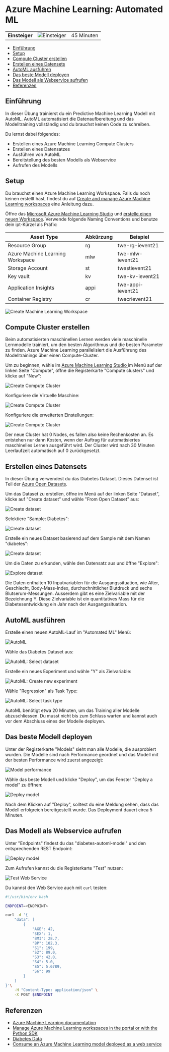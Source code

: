 # Azure Machine Learning: Automated ML

|                |                                          |            |
| -------------- | ---------------------------------------- | ---------- |
| **Einsteiger** | ![Einsteiger](../../images/beginner.png) | 45 Minuten |

- [Einführung](#einführung)
- [Setup](#setup)
- [Compute Cluster erstellen](#compute-cluster-erstellen)
- [Erstellen eines Datensets](#erstellen-eines-datensets)
- [AutoML ausführen](#automl-ausführen)
- [Das beste Modell deployen](#das-beste-modell-deployen)
- [Das Modell als Webservice aufrufen](#das-modell-als-webservice-aufrufen)
- [Referenzen](#referenzen)

## Einführung

In dieser Übung trainierst du ein Predictive Machine Learning Modell mit AutoML. AutoML automatisiert die Datenaufbereitung und das Modelltraining vollständig und du brauchst keinen Code zu schreiben.

Du lernst dabei folgendes:

* Erstellen eines Azure Machine Learning Compute Clusters
* Erstellen eines Datensatzes
* Ausführen von AutoML
* Bereitstellung des besten Modells als Webservice
* Aufrufen des Modells
 
## Setup

Du brauchst einen Azure Machine Learning Workspace. Falls du noch keinen erstellt hast, findest du auf [Create and manage Azure Machine Learning workspaces](https://docs.microsoft.com/en-us/azure/machine-learning/how-to-manage-workspace?tabs=azure-portal#create-a-workspace) eine Anleitung dazu.

Öffne das [Microsoft Azure Machine Learning Studio](https://ml.azure.com/) und [erstelle einen neuen Workspace](https://portal.azure.com/#create/Microsoft.MachineLearningServices). Verwende folgende Naming Conventions und benutze dein ipt-Kürzel als Präfix:

| Asset Type                       | Abkürzung | Beispiel          |
| -------------------------------- | --------- | ----------------- |
| Resource Group                   | rg        | twe-rg-ievent21   |
| Azure Machine Learning Workspace | mlw       | twe-mlw-ievent21  |
| Storage Account                  | st        | twestievent21     |
| Key vault                        | kv        | twe-kv-ievent21   |
| Application Insights             | appi      | twe-appi-ievent21 |
| Container Registry               | cr        | twecrievent21     |

![Create Machine Learning Workspace](images/create_machine_learning_workspace.png)

## Compute Cluster erstellen

Beim automatisierten maschinellen Lernen werden viele maschinelle Lernmodelle trainiert, um den besten Algorithmus und die besten Parameter zu finden. Azure Machine Learning parallelisiert die Ausführung des Modelltrainings über einen Compute-Cluster.

Um zu beginnen, wähle im [Azure Machine Learning Studio ](https://ml.azure.com/) im Menü auf der linken Seite "Compute", öffne die Registerkarte "Compute clusters" und klicke auf "New":

![Create Compute Cluster](images/create_compute_cluster_1.png)

Konfiguriere die Virtuelle Maschine:

![Create Compute Cluster](images/create_compute_cluster_2.png)

Konfiguriere die erweiterten Einstellungen:

![Create Compute Cluster](images/create_compute_cluster_3.png)

Der neue Cluster hat 0 Nodes, es fallen also keine Rechenkosten an. Es entstehen nur dann Kosten, wenn der Auftrag für automatisiertes maschinelles Lernen ausgeführt wird. Der Cluster wird nach 30 Minuten Leerlaufzeit automatisch auf 0 zurückgesetzt.

## Erstellen eines Datensets

In dieser Übung verwendest du das Diabetes Dataset. Dieses Datenset ist Teil der [Azure Open Datasets](https://azure.microsoft.com/en-us/services/open-datasets/#overview).

Um das Dataset zu erstellen, öffne im Menü auf der linken Seite "Dataset", klicke auf "Create dataset" und wähle "From Open Dataset" aus:

![Create dataset](images/create_dataset_1.png)

Selektiere "Sample: Diabetes":

![Create dataset](images/create_dataset_2.png)
 
Erstelle ein neues Dataset basierend auf dem Sample mit dem Namen "diabetes":

![Create dataset](images/create_dataset_3.png)

Um die Daten zu erkunden, wähle den Datensatz aus und öffne "Explore":

![Explore dataset](images/explore_dataset.png)

Die Daten enthalten 10 Inputvariablen für die Ausgangssituation, wie Alter, Geschlecht, Body-Mass-Index, durchschnittlicher Blutdruck und sechs Blutserum-Messungen. Ausserdem gibt es eine Zielvariable mit der Bezeichnung Y. Diese Zielvariable ist ein quantitatives Mass für die Diabetesentwicklung ein Jahr nach der Ausgangssituation.

## AutoML ausführen

Erstelle einen neuen AutoML-Lauf im "Automated ML" Menü:

![AutoML](images/automl_1.png)

Wähle das Diabetes Dataset aus:

![AutoML: Select dataset](images/automl_2.png)

Erstelle ein neues Experiment und wähle "Y" als Zielvariable:

![AutoML: Create new experiment](images/automl_3.png)

Wähle "Regression" als Task Type:

![AutoML: Select task type](images/automl_4.png)

AutoML benötigt etwa 20 Minuten, um das Training aller Modelle abzuschliessen. Du musst nicht bis zum Schluss warten und kannst auch vor dem Abschluss eines der Modelle deployen.

## Das beste Modell deployen

Unter der Registerkarte "Models" sieht man alle Modelle, die ausprobiert wurden. Die Modelle sind nach Performance geordnet und das Modell mit der besten Performance wird zuerst angezeigt:

![Model performance](images/model_performance.png)

Wähle das beste Modell und klicke "Deploy", um das Fenster "Deploy a model" zu öffnen:

![Deploy model](images/deploy_model.png)

Nach dem Klicken auf "Deploy", solltest du eine Meldung sehen, dass das Modell erfolgreich bereitgestellt wurde. Das Deployment dauert circa 5 Minuten.

## Das Modell als Webservice aufrufen

Unter "Endpoints" findest du das "diabetes-automl-model" und den entsprechenden REST Endpoint:

![Deploy model](images/endpoint_1.png)

Zum Aufrufen kannst du die Registerkarte "Test" nutzen:

![Test Web Service](images/endpoint_2.png)

Du kannst den Web Service auch mit `curl` testen:

```bash
#!/usr/bin/env bash

ENDPOINT=<ENDPOINT>

curl -d '{
    "data": [
        {
            "AGE": 42,
            "SEX": 1,
            "BMI": 28.7,
            "BP": 102.3,
            "S1": 199,
            "S2": 89.0,
            "S3": 42.0,
            "S4": 5.0,
            "S5": 5.6789,
            "S6": 99
        }
    ]
}'\
    -H "Content-Type: application/json" \
    -X POST $ENDPOINT
```

## Referenzen

* [Azure Machine Learning documentation](https://docs.microsoft.com/en-us/azure/machine-learning/)
* [Manage Azure Machine Learning workspaces in the portal or with the Python SDK](https://docs.microsoft.com/en-us/azure/machine-learning/how-to-manage-workspace?tabs=azure-portal)
* [Diabetes Data](https://www4.stat.ncsu.edu/~boos/var.select/diabetes.html)
* [Consume an Azure Machine Learning model deployed as a web service](https://docs.microsoft.com/en-us/azure/machine-learning/how-to-consume-web-service?tabs=python)
